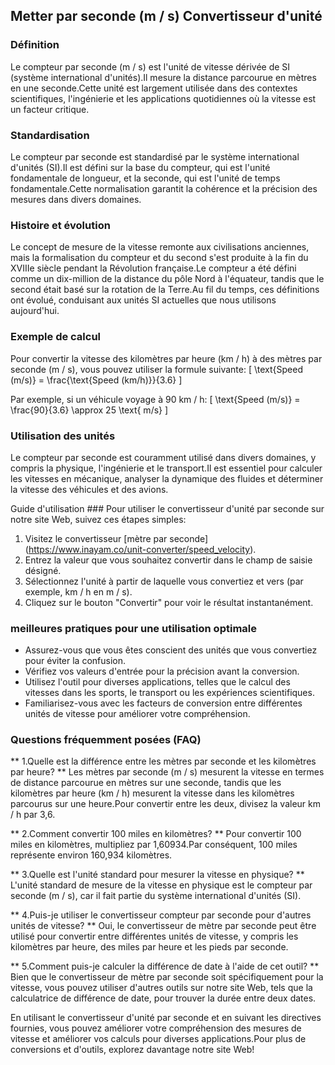 ## Metter par seconde (m / s) Convertisseur d'unité

### Définition
Le compteur par seconde (m / s) est l'unité de vitesse dérivée de SI (système international d'unités).Il mesure la distance parcourue en mètres en une seconde.Cette unité est largement utilisée dans des contextes scientifiques, l'ingénierie et les applications quotidiennes où la vitesse est un facteur critique.

### Standardisation
Le compteur par seconde est standardisé par le système international d'unités (SI).Il est défini sur la base du compteur, qui est l'unité fondamentale de longueur, et la seconde, qui est l'unité de temps fondamentale.Cette normalisation garantit la cohérence et la précision des mesures dans divers domaines.

### Histoire et évolution
Le concept de mesure de la vitesse remonte aux civilisations anciennes, mais la formalisation du compteur et du second s'est produite à la fin du XVIIIe siècle pendant la Révolution française.Le compteur a été défini comme un dix-million de la distance du pôle Nord à l'équateur, tandis que le second était basé sur la rotation de la Terre.Au fil du temps, ces définitions ont évolué, conduisant aux unités SI actuelles que nous utilisons aujourd'hui.

### Exemple de calcul
Pour convertir la vitesse des kilomètres par heure (km / h) à des mètres par seconde (m / s), vous pouvez utiliser la formule suivante:
\[ \text{Speed (m/s)} = \frac{\text{Speed (km/h)}}{3.6} \]

Par exemple, si un véhicule voyage à 90 km / h:
\[ \text{Speed (m/s)} = \frac{90}{3.6} \approx 25 \text{ m/s} \]

### Utilisation des unités
Le compteur par seconde est couramment utilisé dans divers domaines, y compris la physique, l'ingénierie et le transport.Il est essentiel pour calculer les vitesses en mécanique, analyser la dynamique des fluides et déterminer la vitesse des véhicules et des avions.

Guide d'utilisation ###
Pour utiliser le convertisseur d'unité par seconde sur notre site Web, suivez ces étapes simples:
1. Visitez le convertisseur [mètre par seconde] (https://www.inayam.co/unit-converter/speed_velocity).
2. Entrez la valeur que vous souhaitez convertir dans le champ de saisie désigné.
3. Sélectionnez l'unité à partir de laquelle vous convertiez et vers (par exemple, km / h en m / s).
4. Cliquez sur le bouton "Convertir" pour voir le résultat instantanément.

### meilleures pratiques pour une utilisation optimale
- Assurez-vous que vous êtes conscient des unités que vous convertiez pour éviter la confusion.
- Vérifiez vos valeurs d'entrée pour la précision avant la conversion.
- Utilisez l'outil pour diverses applications, telles que le calcul des vitesses dans les sports, le transport ou les expériences scientifiques.
- Familiarisez-vous avec les facteurs de conversion entre différentes unités de vitesse pour améliorer votre compréhension.

### Questions fréquemment posées (FAQ)

** 1.Quelle est la différence entre les mètres par seconde et les kilomètres par heure? **
Les mètres par seconde (m / s) mesurent la vitesse en termes de distance parcourue en mètres sur une seconde, tandis que les kilomètres par heure (km / h) mesurent la vitesse dans les kilomètres parcourus sur une heure.Pour convertir entre les deux, divisez la valeur km / h par 3,6.

** 2.Comment convertir 100 miles en kilomètres? **
Pour convertir 100 miles en kilomètres, multipliez par 1,60934.Par conséquent, 100 miles représente environ 160,934 kilomètres.

** 3.Quelle est l'unité standard pour mesurer la vitesse en physique? **
L'unité standard de mesure de la vitesse en physique est le compteur par seconde (m / s), car il fait partie du système international d'unités (SI).

** 4.Puis-je utiliser le convertisseur compteur par seconde pour d'autres unités de vitesse? **
Oui, le convertisseur de mètre par seconde peut être utilisé pour convertir entre différentes unités de vitesse, y compris les kilomètres par heure, des miles par heure et les pieds par seconde.

** 5.Comment puis-je calculer la différence de date à l'aide de cet outil? **
Bien que le convertisseur de mètre par seconde soit spécifiquement pour la vitesse, vous pouvez utiliser d'autres outils sur notre site Web, tels que la calculatrice de différence de date, pour trouver la durée entre deux dates.

En utilisant le convertisseur d'unité par seconde et en suivant les directives fournies, vous pouvez améliorer votre compréhension des mesures de vitesse et améliorer vos calculs pour diverses applications.Pour plus de conversions et d'outils, explorez davantage notre site Web!